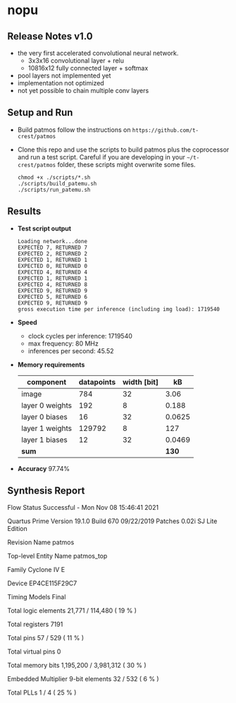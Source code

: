 # nopu

## Release Notes v1.0

- the very first accelerated convolutional neural network.
    - 3x3x16 convolutional layer + relu
    - 10816x12 fully connected layer + softmax
- pool layers not implemented yet
- implementation not optimized
- not yet possible to chain multiple conv layers

## Setup and Run

- Build patmos
follow the instructions on `https://github.com/t-crest/patmos`

- Clone this repo and use the scripts to build patmos plus the coprocessor and run a test script.
  Careful if you are developing in your `~/t-crest/patmos` folder, these scripts might overwrite some files. 
    ```
    chmod +x ./scripts/*.sh
    ./scripts/build_patemu.sh
    ./scripts/run_patemu.sh
    ```

## Results

- **Test script output**
    ```
    Loading network...done
    EXPECTED 7, RETURNED 7
    EXPECTED 2, RETURNED 2
    EXPECTED 1, RETURNED 1
    EXPECTED 0, RETURNED 0
    EXPECTED 4, RETURNED 4
    EXPECTED 1, RETURNED 1
    EXPECTED 4, RETURNED 8
    EXPECTED 9, RETURNED 9
    EXPECTED 5, RETURNED 6
    EXPECTED 9, RETURNED 9
    gross execution time per inference (including img load): 1719540
    ```
- **Speed**
    - clock cycles per inference: 1719540
    - max frequency: 80 MHz
    - inferences per second: 45.52

- **Memory requirements**

    | component         | datapoints     | width [bit] | kB |
    |--------------|-----------|------------| --- |
    | image | 784      | 32        | 3.06
    | layer 0 weights      | 192  | 8       | 0.188
    | layer 0 biases      | 16  | 32       | 0.0625
    | layer 1 weights      | 129792  | 8       | 127
    | layer 1 biases      | 12  | 32       | 0.0469
    | **sum** | | | **130**

- **Accuracy**
97.74%

## Synthesis Report

Flow Status	Successful - Mon Nov 08 15:46:41 2021

Quartus Prime Version	19.1.0 Build 670 09/22/2019 Patches 0.02i SJ Lite Edition

Revision Name	patmos

Top-level Entity Name	patmos_top

Family	Cyclone IV E

Device	EP4CE115F29C7

Timing Models	Final

Total logic elements	21,771 / 114,480 ( 19 % )

Total registers	7191

Total pins	57 / 529 ( 11 % )

Total virtual pins	0

Total memory bits	1,195,200 / 3,981,312 ( 30 % )

Embedded Multiplier 9-bit elements	32 / 532 ( 6 % )

Total PLLs	1 / 4 ( 25 % )
